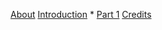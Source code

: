 [About](README.me)
[Introduction](Introduction/README.md)
    * [Part 1](Introduction/README.md#nice-heading)
[Credits](Credits.md)
